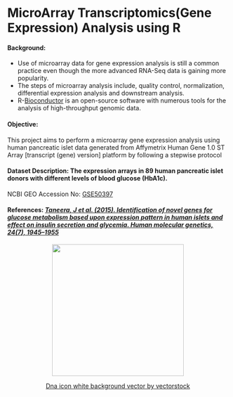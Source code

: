 #  MicroArray Transcriptomics(Gene Expression) Analysis using R

#### Background:
- Use of microarray data for gene expression analysis is still a common practice even though the more advanced RNA-Seq data is gaining more popularity.
- The steps of microarray analysis include, quality control, normalization, differential expression analysis and downstream analysis.
- R-[Bioconductor](https://www.bioconductor.org/) is an open-source software with numerous tools for the analysis of high-throughput genomic data.

#### Objective:
This project aims to perform a microarray gene expression analysis using human pancreatic islet data generated from Affymetrix Human Gene 1.0 ST Array [transcript (gene) version] platform by following a stepwise protocol

#### Dataset Description: The expression arrays in 89 human pancreatic islet donors with different levels of blood glucose (HbA1c).
NCBI GEO Accession No: [GSE50397](https://www.ncbi.nlm.nih.gov/geo/query/acc.cgi?acc=GSE50397) 

#### References: *[Taneera, J et al. (2015). Identification of novel genes for glucose metabolism based upon expression pattern in human islets and effect on insulin secretion and glycemia. Human molecular genetics, 24(7), 1945–1955](https://doi.org/10.1093/hmg/ddu610)*

<p align="center">
  <img width="300" height="300" src="https://cdn2.vectorstock.com/i/thumb-large/42/21/dna-icon-white-background-vector-36784221.jpg">
</p>

<p align="center">
<a href="https://www.vectorstock.com/royalty-free-vector/dna-icon-white-background-vector-36784221"> Dna icon white background vector by vectorstock</a></p>
